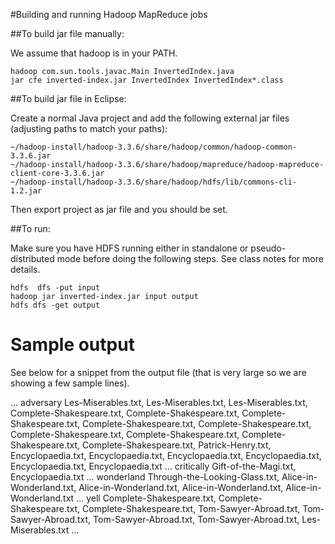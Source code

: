 
#Building and running Hadoop MapReduce jobs

##To build jar file manually:


We assume that hadoop is in your PATH.

```
hadoop com.sun.tools.javac.Main InvertedIndex.java
jar cfe inverted-index.jar InvertedIndex InvertedIndex*.class
```

##To build jar file in Eclipse:

Create a normal Java project and add the following external jar files (adjusting paths to match your
paths):

```
~/hadoop-install/hadoop-3.3.6/share/hadoop/common/hadoop-common-3.3.6.jar
~/hadoop-install/hadoop-3.3.6/share/hadoop/mapreduce/hadoop-mapreduce-client-core-3.3.6.jar
~/hadoop-install/hadoop-3.3.6/share/hadoop/hdfs/lib/commons-cli-1.2.jar
```

Then export project as jar file and you should be set.

##To run:

Make sure you have HDFS running either in standalone or pseudo-distributed mode before doing
the following steps. See class notes for more details.

```
hdfs  dfs -put input
hadoop jar inverted-index.jar input output
hdfs dfs -get output
```


Sample output
=============

See below for a snippet from the output file (that is very large so we are showing a few sample
lines).

...
adversary	Les-Miserables.txt, Les-Miserables.txt, Les-Miserables.txt, Complete-Shakespeare.txt, Complete-Shakespeare.txt, Complete-Shakespeare.txt, Complete-Shakespeare.txt, Complete-Shakespeare.txt, Complete-Shakespeare.txt, Complete-Shakespeare.txt, Complete-Shakespeare.txt, Complete-Shakespeare.txt, Patrick-Henry.txt, Encyclopaedia.txt, Encyclopaedia.txt, Encyclopaedia.txt, Encyclopaedia.txt, Encyclopaedia.txt, Encyclopaedia.txt
...
critically	Gift-of-the-Magi.txt, Encyclopaedia.txt
...
wonderland	Through-the-Looking-Glass.txt, Alice-in-Wonderland.txt, Alice-in-Wonderland.txt, Alice-in-Wonderland.txt, Alice-in-Wonderland.txt
...
yell	Complete-Shakespeare.txt, Complete-Shakespeare.txt, Complete-Shakespeare.txt, Tom-Sawyer-Abroad.txt, Tom-Sawyer-Abroad.txt, Tom-Sawyer-Abroad.txt, Tom-Sawyer-Abroad.txt, Les-Miserables.txt
...

